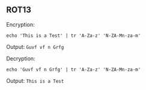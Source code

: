 ## ROT13

Encryption:  

    echo 'This is a Test' | tr 'A-Za-z' 'N-ZA-Mn-za-m'

Output: `Guvf vf n Grfg`

Decryption:  

    echo 'Guvf vf n Grfg' | tr 'A-Za-z' 'N-ZA-Mn-za-m'

Output: `This is a Test`